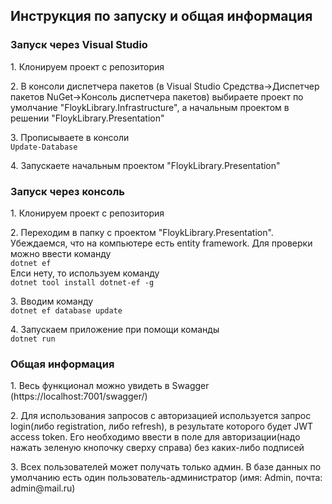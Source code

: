 <h2>Инструкция по запуску и общая информация</h2>

<h3>Запуск через Visual Studio</h3>

<p>1. Клонируем проект с репозитория<p>
<p>2. В консоли диспетчера пакетов (в Visual Studio Средства->Диспетчер пакетов NuGet->Консоль диспетчера пакетов) выбираете
проект по умолчание "FloykLibrary.Infrastructure", а начальным проектом в решении "FloykLibrary.Presentation"</p>
<p>3. Прописываете в консоли
<code>
Update-Database
</code></p>
<p>4. Запускаете начальным проектом "FloykLibrary.Presentation"</p>

<h3>Запуск через консоль</h3>
<p>1. Клонируем проект с репозитория<p>
<p>2. Переходим в папку с проектом "FloykLibrary.Presentation". Убеждаемся, что на компьютере есть entity framework.
Для проверки можно ввести команду
<code>
dotnet ef
</code>
Елси нету, то используем команду
<code>
dotnet tool install dotnet-ef -g
</code></p>
<p>3. Вводим команду
<code>
dotnet ef database update
</code></p>
<p>4. Запускаем приложение при помощи команды
<code>
dotnet run
</code></p>

<h3>Общая информация</h3>
<p>1. Весь функционал можно увидеть в Swagger (https://localhost:7001/swagger/)</p>
<p>2. Для использования запросов с авторизацией используется запрос login(либо registration, либо refresh), в результате которого будет JWT access token.
Его необходимо ввести в поле для авторизации(надо нажать зеленую кнопочку сверху справа) без каких-либо подписей</p>
<p>3. Всех пользователей может получать только админ. В базе данных по умолчанию есть один пользователь-администратор (имя: Admin, почта: admin@mail.ru)</p>
